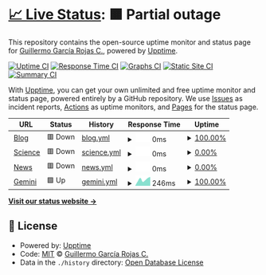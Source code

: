 # [📈 Live Status](https://status.solobsd.org): <!--live status--> **🟧 Partial outage**

This repository contains the open-source uptime monitor and status page for [Guillermo García Rojas C.](https://status.solobsd.org), powered by [Upptime](https://github.com/upptime/upptime).

[![Uptime CI](https://github.com/SoloBSD/upptime/workflows/Uptime%20CI/badge.svg)](https://github.com/SoloBSD/upptime/actions?query=workflow%3A%22Uptime+CI%22)
[![Response Time CI](https://github.com/SoloBSD/upptime/workflows/Response%20Time%20CI/badge.svg)](https://github.com/SoloBSD/upptime/actions?query=workflow%3A%22Response+Time+CI%22)
[![Graphs CI](https://github.com/SoloBSD/upptime/workflows/Graphs%20CI/badge.svg)](https://github.com/SoloBSD/upptime/actions?query=workflow%3A%22Graphs+CI%22)
[![Static Site CI](https://github.com/SoloBSD/upptime/workflows/Static%20Site%20CI/badge.svg)](https://github.com/SoloBSD/upptime/actions?query=workflow%3A%22Static+Site+CI%22)
[![Summary CI](https://github.com/SoloBSD/upptime/workflows/Summary%20CI/badge.svg)](https://github.com/SoloBSD/upptime/actions?query=workflow%3A%22Summary+CI%22)

With [Upptime](https://upptime.js.org), you can get your own unlimited and free uptime monitor and status page, powered entirely by a GitHub repository. We use [Issues](https://github.com/SoloBSD/upptime/issues) as incident reports, [Actions](https://github.com/SoloBSD/upptime/actions) as uptime monitors, and [Pages](https://status.solobsd.org) for the status page.

<!--start: status pages-->
<!-- This summary is generated by Upptime (https://github.com/upptime/upptime) -->
<!-- Do not edit this manually, your changes will be overwritten -->
<!-- prettier-ignore -->
| URL | Status | History | Response Time | Uptime |
| --- | ------ | ------- | ------------- | ------ |
| <img alt="" src="https://icons.duckduckgo.com/ip3/blog.solobsd.org.ico" height="13"> [Blog](https://blog.solobsd.org) | 🟥 Down | [blog.yml](https://github.com/SoloBSD/upptime/commits/HEAD/history/blog.yml) | <details><summary><img alt="Response time graph" src="./graphs/blog/response-time-week.png" height="20"> 0ms</summary><br><a href="https://status.solobsd.org/history/blog"><img alt="Response time 0" src="https://img.shields.io/endpoint?url=https%3A%2F%2Fraw.githubusercontent.com%2FSoloBSD%2Fupptime%2FHEAD%2Fapi%2Fblog%2Fresponse-time.json"></a><br><a href="https://status.solobsd.org/history/blog"><img alt="24-hour response time 0" src="https://img.shields.io/endpoint?url=https%3A%2F%2Fraw.githubusercontent.com%2FSoloBSD%2Fupptime%2FHEAD%2Fapi%2Fblog%2Fresponse-time-day.json"></a><br><a href="https://status.solobsd.org/history/blog"><img alt="7-day response time 0" src="https://img.shields.io/endpoint?url=https%3A%2F%2Fraw.githubusercontent.com%2FSoloBSD%2Fupptime%2FHEAD%2Fapi%2Fblog%2Fresponse-time-week.json"></a><br><a href="https://status.solobsd.org/history/blog"><img alt="30-day response time 0" src="https://img.shields.io/endpoint?url=https%3A%2F%2Fraw.githubusercontent.com%2FSoloBSD%2Fupptime%2FHEAD%2Fapi%2Fblog%2Fresponse-time-month.json"></a><br><a href="https://status.solobsd.org/history/blog"><img alt="1-year response time 0" src="https://img.shields.io/endpoint?url=https%3A%2F%2Fraw.githubusercontent.com%2FSoloBSD%2Fupptime%2FHEAD%2Fapi%2Fblog%2Fresponse-time-year.json"></a></details> | <details><summary><a href="https://status.solobsd.org/history/blog">100.00%</a></summary><a href="https://status.solobsd.org/history/blog"><img alt="All-time uptime 98.42%" src="https://img.shields.io/endpoint?url=https%3A%2F%2Fraw.githubusercontent.com%2FSoloBSD%2Fupptime%2FHEAD%2Fapi%2Fblog%2Fuptime.json"></a><br><a href="https://status.solobsd.org/history/blog"><img alt="24-hour uptime 100.00%" src="https://img.shields.io/endpoint?url=https%3A%2F%2Fraw.githubusercontent.com%2FSoloBSD%2Fupptime%2FHEAD%2Fapi%2Fblog%2Fuptime-day.json"></a><br><a href="https://status.solobsd.org/history/blog"><img alt="7-day uptime 100.00%" src="https://img.shields.io/endpoint?url=https%3A%2F%2Fraw.githubusercontent.com%2FSoloBSD%2Fupptime%2FHEAD%2Fapi%2Fblog%2Fuptime-week.json"></a><br><a href="https://status.solobsd.org/history/blog"><img alt="30-day uptime 100.00%" src="https://img.shields.io/endpoint?url=https%3A%2F%2Fraw.githubusercontent.com%2FSoloBSD%2Fupptime%2FHEAD%2Fapi%2Fblog%2Fuptime-month.json"></a><br><a href="https://status.solobsd.org/history/blog"><img alt="1-year uptime 98.42%" src="https://img.shields.io/endpoint?url=https%3A%2F%2Fraw.githubusercontent.com%2FSoloBSD%2Fupptime%2FHEAD%2Fapi%2Fblog%2Fuptime-year.json"></a></details>
| <img alt="" src="https://icons.duckduckgo.com/ip3/science.solobsd.org.ico" height="13"> [Science](https://science.solobsd.org) | 🟥 Down | [science.yml](https://github.com/SoloBSD/upptime/commits/HEAD/history/science.yml) | <details><summary><img alt="Response time graph" src="./graphs/science/response-time-week.png" height="20"> 0ms</summary><br><a href="https://status.solobsd.org/history/science"><img alt="Response time 803" src="https://img.shields.io/endpoint?url=https%3A%2F%2Fraw.githubusercontent.com%2FSoloBSD%2Fupptime%2FHEAD%2Fapi%2Fscience%2Fresponse-time.json"></a><br><a href="https://status.solobsd.org/history/science"><img alt="24-hour response time 0" src="https://img.shields.io/endpoint?url=https%3A%2F%2Fraw.githubusercontent.com%2FSoloBSD%2Fupptime%2FHEAD%2Fapi%2Fscience%2Fresponse-time-day.json"></a><br><a href="https://status.solobsd.org/history/science"><img alt="7-day response time 0" src="https://img.shields.io/endpoint?url=https%3A%2F%2Fraw.githubusercontent.com%2FSoloBSD%2Fupptime%2FHEAD%2Fapi%2Fscience%2Fresponse-time-week.json"></a><br><a href="https://status.solobsd.org/history/science"><img alt="30-day response time 0" src="https://img.shields.io/endpoint?url=https%3A%2F%2Fraw.githubusercontent.com%2FSoloBSD%2Fupptime%2FHEAD%2Fapi%2Fscience%2Fresponse-time-month.json"></a><br><a href="https://status.solobsd.org/history/science"><img alt="1-year response time 803" src="https://img.shields.io/endpoint?url=https%3A%2F%2Fraw.githubusercontent.com%2FSoloBSD%2Fupptime%2FHEAD%2Fapi%2Fscience%2Fresponse-time-year.json"></a></details> | <details><summary><a href="https://status.solobsd.org/history/science">0.00%</a></summary><a href="https://status.solobsd.org/history/science"><img alt="All-time uptime 78.85%" src="https://img.shields.io/endpoint?url=https%3A%2F%2Fraw.githubusercontent.com%2FSoloBSD%2Fupptime%2FHEAD%2Fapi%2Fscience%2Fuptime.json"></a><br><a href="https://status.solobsd.org/history/science"><img alt="24-hour uptime 0.00%" src="https://img.shields.io/endpoint?url=https%3A%2F%2Fraw.githubusercontent.com%2FSoloBSD%2Fupptime%2FHEAD%2Fapi%2Fscience%2Fuptime-day.json"></a><br><a href="https://status.solobsd.org/history/science"><img alt="7-day uptime 0.00%" src="https://img.shields.io/endpoint?url=https%3A%2F%2Fraw.githubusercontent.com%2FSoloBSD%2Fupptime%2FHEAD%2Fapi%2Fscience%2Fuptime-week.json"></a><br><a href="https://status.solobsd.org/history/science"><img alt="30-day uptime 1.38%" src="https://img.shields.io/endpoint?url=https%3A%2F%2Fraw.githubusercontent.com%2FSoloBSD%2Fupptime%2FHEAD%2Fapi%2Fscience%2Fuptime-month.json"></a><br><a href="https://status.solobsd.org/history/science"><img alt="1-year uptime 78.85%" src="https://img.shields.io/endpoint?url=https%3A%2F%2Fraw.githubusercontent.com%2FSoloBSD%2Fupptime%2FHEAD%2Fapi%2Fscience%2Fuptime-year.json"></a></details>
| <img alt="" src="https://icons.duckduckgo.com/ip3/news.solobsd.org.ico" height="13"> [News](http://news.solobsd.org) | 🟥 Down | [news.yml](https://github.com/SoloBSD/upptime/commits/HEAD/history/news.yml) | <details><summary><img alt="Response time graph" src="./graphs/news/response-time-week.png" height="20"> 0ms</summary><br><a href="https://status.solobsd.org/history/news"><img alt="Response time 1401" src="https://img.shields.io/endpoint?url=https%3A%2F%2Fraw.githubusercontent.com%2FSoloBSD%2Fupptime%2FHEAD%2Fapi%2Fnews%2Fresponse-time.json"></a><br><a href="https://status.solobsd.org/history/news"><img alt="24-hour response time 0" src="https://img.shields.io/endpoint?url=https%3A%2F%2Fraw.githubusercontent.com%2FSoloBSD%2Fupptime%2FHEAD%2Fapi%2Fnews%2Fresponse-time-day.json"></a><br><a href="https://status.solobsd.org/history/news"><img alt="7-day response time 0" src="https://img.shields.io/endpoint?url=https%3A%2F%2Fraw.githubusercontent.com%2FSoloBSD%2Fupptime%2FHEAD%2Fapi%2Fnews%2Fresponse-time-week.json"></a><br><a href="https://status.solobsd.org/history/news"><img alt="30-day response time 1820" src="https://img.shields.io/endpoint?url=https%3A%2F%2Fraw.githubusercontent.com%2FSoloBSD%2Fupptime%2FHEAD%2Fapi%2Fnews%2Fresponse-time-month.json"></a><br><a href="https://status.solobsd.org/history/news"><img alt="1-year response time 1401" src="https://img.shields.io/endpoint?url=https%3A%2F%2Fraw.githubusercontent.com%2FSoloBSD%2Fupptime%2FHEAD%2Fapi%2Fnews%2Fresponse-time-year.json"></a></details> | <details><summary><a href="https://status.solobsd.org/history/news">0.00%</a></summary><a href="https://status.solobsd.org/history/news"><img alt="All-time uptime 91.14%" src="https://img.shields.io/endpoint?url=https%3A%2F%2Fraw.githubusercontent.com%2FSoloBSD%2Fupptime%2FHEAD%2Fapi%2Fnews%2Fuptime.json"></a><br><a href="https://status.solobsd.org/history/news"><img alt="24-hour uptime 0.00%" src="https://img.shields.io/endpoint?url=https%3A%2F%2Fraw.githubusercontent.com%2FSoloBSD%2Fupptime%2FHEAD%2Fapi%2Fnews%2Fuptime-day.json"></a><br><a href="https://status.solobsd.org/history/news"><img alt="7-day uptime 0.00%" src="https://img.shields.io/endpoint?url=https%3A%2F%2Fraw.githubusercontent.com%2FSoloBSD%2Fupptime%2FHEAD%2Fapi%2Fnews%2Fuptime-week.json"></a><br><a href="https://status.solobsd.org/history/news"><img alt="30-day uptime 43.28%" src="https://img.shields.io/endpoint?url=https%3A%2F%2Fraw.githubusercontent.com%2FSoloBSD%2Fupptime%2FHEAD%2Fapi%2Fnews%2Fuptime-month.json"></a><br><a href="https://status.solobsd.org/history/news"><img alt="1-year uptime 91.14%" src="https://img.shields.io/endpoint?url=https%3A%2F%2Fraw.githubusercontent.com%2FSoloBSD%2Fupptime%2FHEAD%2Fapi%2Fnews%2Fuptime-year.json"></a></details>
| <img alt="" src="https://icons.duckduckgo.com/ip3/gemini.solobsd.org.ico" height="13"> [Gemini](http://gemini.solobsd.org) | 🟩 Up | [gemini.yml](https://github.com/SoloBSD/upptime/commits/HEAD/history/gemini.yml) | <details><summary><img alt="Response time graph" src="./graphs/gemini/response-time-week.png" height="20"> 246ms</summary><br><a href="https://status.solobsd.org/history/gemini"><img alt="Response time 222" src="https://img.shields.io/endpoint?url=https%3A%2F%2Fraw.githubusercontent.com%2FSoloBSD%2Fupptime%2FHEAD%2Fapi%2Fgemini%2Fresponse-time.json"></a><br><a href="https://status.solobsd.org/history/gemini"><img alt="24-hour response time 133" src="https://img.shields.io/endpoint?url=https%3A%2F%2Fraw.githubusercontent.com%2FSoloBSD%2Fupptime%2FHEAD%2Fapi%2Fgemini%2Fresponse-time-day.json"></a><br><a href="https://status.solobsd.org/history/gemini"><img alt="7-day response time 246" src="https://img.shields.io/endpoint?url=https%3A%2F%2Fraw.githubusercontent.com%2FSoloBSD%2Fupptime%2FHEAD%2Fapi%2Fgemini%2Fresponse-time-week.json"></a><br><a href="https://status.solobsd.org/history/gemini"><img alt="30-day response time 190" src="https://img.shields.io/endpoint?url=https%3A%2F%2Fraw.githubusercontent.com%2FSoloBSD%2Fupptime%2FHEAD%2Fapi%2Fgemini%2Fresponse-time-month.json"></a><br><a href="https://status.solobsd.org/history/gemini"><img alt="1-year response time 222" src="https://img.shields.io/endpoint?url=https%3A%2F%2Fraw.githubusercontent.com%2FSoloBSD%2Fupptime%2FHEAD%2Fapi%2Fgemini%2Fresponse-time-year.json"></a></details> | <details><summary><a href="https://status.solobsd.org/history/gemini">100.00%</a></summary><a href="https://status.solobsd.org/history/gemini"><img alt="All-time uptime 97.39%" src="https://img.shields.io/endpoint?url=https%3A%2F%2Fraw.githubusercontent.com%2FSoloBSD%2Fupptime%2FHEAD%2Fapi%2Fgemini%2Fuptime.json"></a><br><a href="https://status.solobsd.org/history/gemini"><img alt="24-hour uptime 100.00%" src="https://img.shields.io/endpoint?url=https%3A%2F%2Fraw.githubusercontent.com%2FSoloBSD%2Fupptime%2FHEAD%2Fapi%2Fgemini%2Fuptime-day.json"></a><br><a href="https://status.solobsd.org/history/gemini"><img alt="7-day uptime 100.00%" src="https://img.shields.io/endpoint?url=https%3A%2F%2Fraw.githubusercontent.com%2FSoloBSD%2Fupptime%2FHEAD%2Fapi%2Fgemini%2Fuptime-week.json"></a><br><a href="https://status.solobsd.org/history/gemini"><img alt="30-day uptime 100.00%" src="https://img.shields.io/endpoint?url=https%3A%2F%2Fraw.githubusercontent.com%2FSoloBSD%2Fupptime%2FHEAD%2Fapi%2Fgemini%2Fuptime-month.json"></a><br><a href="https://status.solobsd.org/history/gemini"><img alt="1-year uptime 97.39%" src="https://img.shields.io/endpoint?url=https%3A%2F%2Fraw.githubusercontent.com%2FSoloBSD%2Fupptime%2FHEAD%2Fapi%2Fgemini%2Fuptime-year.json"></a></details>

<!--end: status pages-->

[**Visit our status website →**](https://status.solobsd.org)

## 📄 License

- Powered by: [Upptime](https://github.com/upptime/upptime)
- Code: [MIT](./LICENSE) © [Guillermo García Rojas C.](https://status.solobsd.org)
- Data in the `./history` directory: [Open Database License](https://opendatacommons.org/licenses/odbl/1-0/)
